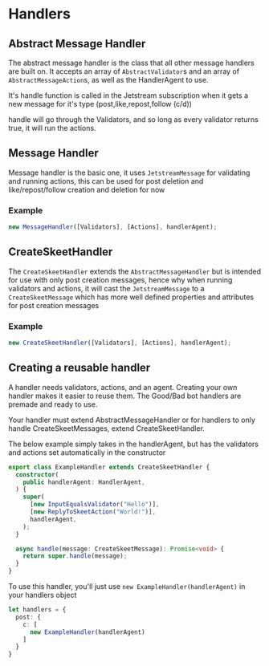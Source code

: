 # Handlers

## Abstract Message Handler

The abstract message handler is the class that all other message handlers are built on.
It accepts an array of `AbstractValidator`s and an array of `AbstractMessageAction`s, as well as the HandlerAgent to use.

It's handle function is called in the Jetstream subscription when it gets a new message for it's type (post,like,repost,follow (c/d))

handle will go through the Validators, and so long as every validator returns true, it will run the actions.

## Message Handler

Message handler is the basic one, it uses `JetstreamMessage` for validating and running actions, this can be used for post deletion and like/repost/follow creation and deletion for now

### Example

```typescript
new MessageHandler([Validators], [Actions], handlerAgent);
```

## CreateSkeetHandler

The `CreateSkeetHandler` extends the `AbstractMessageHandler` but is intended for use with only post creation messages, hence why when running validators and actions, it will cast the `JetstreamMessage` to a `CreateSkeetMessage` which has more well defined properties and attributes for post creation messages

### Example

```typescript
new CreateSkeetHandler([Validators], [Actions], handlerAgent);
```


## Creating a reusable handler

A handler needs validators, actions, and an agent. Creating your own handler makes it easier to reuse them. The Good/Bad bot handlers are premade and ready to use.

Your handler must extend AbstractMessageHandler or for handlers to only handle CreateSkeetMessages, extend CreateSkeetHandler.

The below example simply takes in the handlerAgent, but has the validators and actions set automatically in the constructor
```typescript
export class ExampleHandler extends CreateSkeetHandler {
  constructor(
    public handlerAgent: HandlerAgent,
  ) {
    super(
      [new InputEqualsValidator("Hello")],
      [new ReplyToSkeetAction("World!")],
      handlerAgent,
    );
  }

  async handle(message: CreateSkeetMessage): Promise<void> {
    return super.handle(message);
  }
}
```

To use this handler, you'll just use `new ExampleHandler(handlerAgent)` in your handlers object
```typescript
let handlers = {
  post: {
    c: [
      new ExampleHandler(handlerAgent)
    ]
  }
}
```
